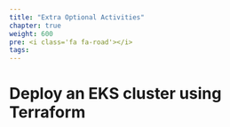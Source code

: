 ```yaml
---
title: "Extra Optional Activities"
chapter: true
weight: 600
pre: <i class='fa fa-road'></i>
tags:
---
```


# Deploy an EKS cluster using Terraform
